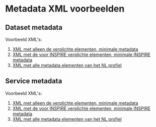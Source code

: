 # Metadata XML voorbeelden

## Dataset metadata

Voorbeeld XML's:
1. [XML met alleen de verplichte elementen, minimale metadata](https://github.com/Geonovum/Metadata-ISO19115/blob/master/Voorbeeld_Metadata_Dataset_2019_minimum.xml)
2. [XML met de voor INSPIRE verplichte elementen, minimale INSPIRE metadata](https://github.com/Geonovum/Metadata-ISO19115/blob/master/Voorbeeld_Metadata_Dataset_2019.xml)
3. [XML met alle metadata elementen van het NL profiel](https://github.com/Geonovum/Metadata-ISO19115/blob/master/Voorbeeld_Metadata_Dataset_2019_max.xml)

## Service metadata

Voorbeeld XML's:
1. [XML met alleen de verplichte elementen, minimale metadata](https://github.com/Geonovum/Metadata-ISO19119/blob/master/Voorbeeld_Metadata_Services_2019_minimum.xml)
2. [XML met de voor INSPIRE verplichte elementen, minimale INSPIRE metadata](https://github.com/Geonovum/Metadata-ISO19119/blob/master/Voorbeeld_Metadata_Services_2019.xml)  
3. [XML met alle metadata elementen van het NL profiel](https://github.com/Geonovum/Metadata-ISO19119/blob/master/Voorbeeld_Metadata_Services_2019_max.xml)
